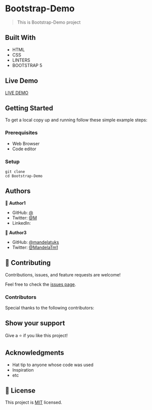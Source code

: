 # Bootstrap-Demo

> This is Bootstrap-Demo project




## Built With

- HTML
- CSS
- LINTERS
- BOOTSTRAP 5

## Live Demo 

[LIVE DEMO](https://github.com/ramrod433/Bootstrap-Demo)


## Getting Started


To get a local copy up and running follow these simple example steps:

### Prerequisites
 - Web Browser
 - Code editor

### Setup
~~~
git clone 
cd Bootstrap-Demo

~~~



## Authors

👤 **Author1**

- GitHub: [@]()
- Twitter: [@M]()
- LinkedIn: []()

👤 **Author3**

- GitHub: [@mandelatuks](https://github.com/mandelatuks)
- Twitter: [@MandelaTm1](https://twitter.com/MandelaTm1_)

## 🤝 Contributing

Contributions, issues, and feature requests are welcome!

Feel free to check the [issues page](../../issues/).

### Contributors

Special thanks to the following contributors:

## Show your support

Give a ⭐️ if you like this project!

## Acknowledgments

- Hat tip to anyone whose code was used
- Inspiration
- etc

## 📝 License

This project is [MIT](./MIT.md) licensed.
